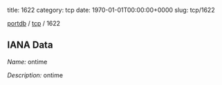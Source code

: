 title: 1622
category: tcp
date: 1970-01-01T00:00:00+0000
slug: tcp/1622

[portdb](/) / [tcp](/category/tcp.html) / 1622


## IANA Data

_Name:_ ontime

_Description:_ ontime

